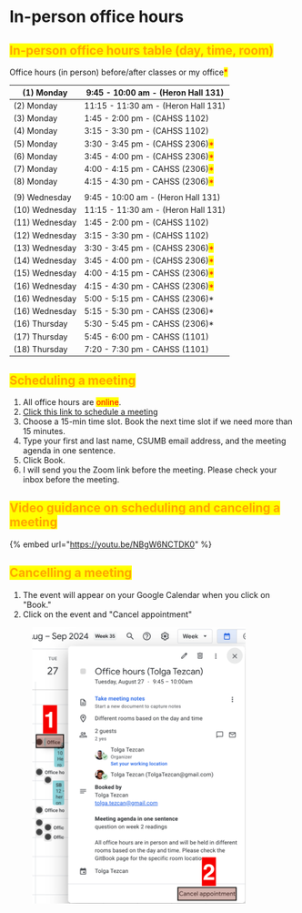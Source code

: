 # In-person office hours

## <mark style="color:orange;">In-person office hours table (day, time, room)</mark>

Office hours (in person) before/after classes or my office<mark style="color:red;">\*</mark>

| (1) Monday      | 9:45 - 10:00 am - (Heron Hall 131)                               |
| --------------- | ---------------------------------------------------------------- |
| (2) Monday      | 11:15 - 11:30 am - (Heron Hall 131)                              |
| (3) Monday      | 1:45 - 2:00 pm -  (CAHSS 1102)                                   |
| (4) Monday      | 3:15 - 3:30 pm  - (CAHSS 1102)                                   |
| (5) Monday      | 3:30 - 3:45 pm - (CAHSS 2306)<mark style="color:red;">\*</mark>  |
| ​(6) Monday     | ​3:45 - 4:00 pm - (CAHSS 2306)<mark style="color:red;">\*</mark> |
| (7) Monday      | 4:00 - 4:15 pm - CAHSS (2306)<mark style="color:red;">\*</mark>  |
| (8) Monday      | 4:15 - 4:30 pm - CAHSS (2306)<mark style="color:red;">\*</mark>  |
|                 |                                                                  |
| (9) Wednesday   | 9:45 - 10:00 am - (Heron Hall 131)                               |
| (10) Wednesday  | 11:15 - 11:30 am - (Heron Hall 131)                              |
| ​(11) Wednesday | ​1:45 - 2:00 pm -  (CAHSS 1102)                                  |
| (12) Wednesday  | 3:15 - 3:30 pm  - (CAHSS 1102)                                   |
| (13) Wednesday  | 3:30 - 3:45 pm - (CAHSS 2306)<mark style="color:red;">\*</mark>  |
| (14) Wednesday  | ​3:45 - 4:00 pm - (CAHSS 2306)<mark style="color:red;">\*</mark> |
| (15) Wednesday  | 4:00 - 4:15 pm - CAHSS (2306)<mark style="color:red;">\*</mark>  |
| ​(16) Wednesday | ​4:15 - 4:30 pm - CAHSS (2306)<mark style="color:red;">\*</mark> |
| ​(16) Wednesday | 5:00 - 5:15 pm - CAHSS (2306)\*                                  |
| ​(16) Wednesday | 5:15 - 5:30 pm - CAHSS (2306)\*                                  |
| (16) Thursday   | 5:30 - 5:45 pm - CAHSS (2306)\*                                  |
| (17) Thursday   | 5:45 - 6:00 pm - CAHSS (1101)                                    |
| (18) Thursday   | 7:20 - 7:30 pm - CAHSS (1101)                                    |

## <mark style="color:orange;">**Scheduling a meeting**</mark>

1. All office hours are <mark style="color:red;">online</mark>.
2. [Click this link to schedule a meeting](https://calendar.app.google/e3D97y6FSsQMgcmK8)
3. Choose a 15-min time slot. Book the next time slot if we need more than 15 minutes.
4. Type your first and last name, CSUMB email address, and the meeting agenda in one sentence.
5. Click Book.
6. I will send you the Zoom link before the meeting. Please check your inbox before the meeting.

## <mark style="color:orange;">**Video guidance on scheduling and canceling a meeting**</mark>

{% embed url="https://youtu.be/NBgW6NCTDK0" %}

## <mark style="color:orange;">**Cancelling a meeting**</mark>

1. The event will appear on your Google Calendar when you click on "Book."
2. Click on the event and "Cancel appointment"

<figure><img src="../../../.gitbook/assets/image (82).png" alt="" width="375"><figcaption></figcaption></figure>
